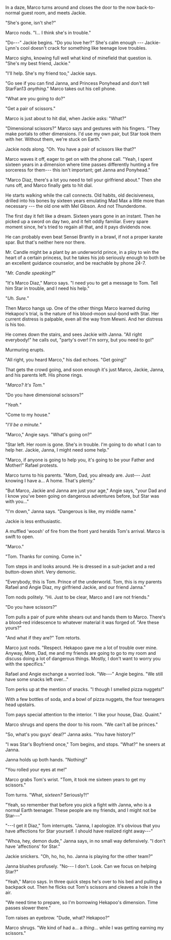 In a daze, Marco turns around and closes the door to the now back-to-normal guest room,
and meets Jackie.

"She's gone, isn't she?"

Marco nods. "I... I think she's in trouble."

"Do---" Jackie begins. "Do you love her?" She's calm enough --- Jackie-Lynn's cool
doesn't crack for something like teenage love troubles.

Marco sighs, knowing full well what kind of minefield that question is.
"She's my best friend, Jackie."

"I'll help. She's my friend too," Jackie says.

"Go see if you can find Janna, and Princess Ponyhead and don't tell StarFan13 _anything_."
Marco takes out his cell phone.

"What are you going to do?"

"Get a pair of scissors."

Marco is just about to hit dial, when Jackie asks: "What?"

"Dimensional scissors?" Marco says and gestures with his fingers. "They make
portals to other dimensions. I'd use my own pair, but Star took them with her. Without
them, we're stuck on Earth."

Jackie nods along. "Oh. You have a pair of scissors like that?"

Marco waves it off, eager to get on with the phone call.
"Yeah, I spent sixteen years in a dimension where time passes differently hunting
a fire sorceress for them--- this isn't important; get Janna and Ponyhead."

"Marco Diaz, there's a lot you need to tell your girlfriend about."
Then she runs off, and Marco finally gets to hit dial.

He starts walking while the call connects. Old habits, old decisiveness, drilled
into his bones by sixteen years emulating Mad Max a little more than necessary
--- the old one with Mel Gibson. And not Thunderdome.

The first day it felt like a dream. Sixteen years gone in an instant. Then he picked
up a sword on day two, and it felt oddly familiar. Every spare moment since, he's
tried to regain all that, and it pays dividends now.

He can probably even beat Sensei Brantly in a brawl, if not a proper karate spar.
But that's neither here nor there.

Mr. Candle might be a plant by an underworld prince, in a ploy to win the heart
of a certain princess, but he takes his job seriously enough to both be an excellent
guidance counselor, and be reachable by phone 24-7.

"_Mr. Candle speaking?_"

"It's Marco Diaz," Marco says. "I need you to get a message to Tom. Tell him
Star in trouble, and I need his help."

"_Uh. Sure._"

Then Marco hangs up. One of the other things Marco learned during Hekapoo's
trial, is the nature of his blood-moon soul-bond with Star. Her current distress
is palpable, even all the way from Mewni. And her distress is his too.

He comes down the stairs, and sees Jackie with Janna. "All right everybody!" he
calls out, "party's over! I'm sorry, but you need to go!"

Murmuring erupts.

"All right, you heard Marco," his dad echoes. "Get going!"

That gets the crowd going, and soon enough it's just Marco, Jackie, Janna, and
his parents left. His phone rings.

"_Marco? It's Tom._"

"Do you have dimensional scissors?"

"_Yeah._"

"Come to my house."

"_I'll be a minute._"

"Marco," Angie says. "What's going on?"

"Star left. Her room is gone. She's in trouble. I'm going to do what I
can to help her. Jackie, Janna, I might need some help."

"Marco, if anyone is going to help you, it's going to be your Father
and Mother!" Rafael protests.

Marco turns to his parents. "Mom, Dad, you already are. Just--- Just
knowing I have a... A home. That's plenty."

"But Marco, Jackie and Janna are just your age," Angie says, "your Dad and
I know you've been going on dangerous adventures before, but Star was with you..."

"I'm down," Janna says. "Dangerous is like, my middle name."

Jackie is less enthusiastic.

A muffled 'woosh' of fire from the front yard heralds Tom's arrival.
Marco is swift to open.

"Marco."

"Tom. Thanks for coming. Come in."

Tom steps in and looks around. He is dressed in a suit-jacket and a red button-down
shirt. Very demonic.

"Everybody, this is Tom. Prince of the underworld. Tom, this
is my parents Rafael and Angie Diaz, my girlfriend Jackie, and our friend Janna."

Tom nods politely. "Hi. Just to be clear, Marco and I are not friends."

"Do you have scissors?"

Tom pulls a pair of pure white shears out and hands them to Marco. There's a
blood-red iridescence to whatever material it was forged of. "Are these yours?"

"And what if they are?" Tom retorts.

Marco just nods. "Respect. Hekapoo gave me a lot of trouble over mine. Anyway,
Mom, Dad, me and my friends are going to go to my room and discuss doing a lot
of dangerous things. Mostly, I don't want to worry you with the specifics."

Rafael and Angie exchange a worried look. "We---" Angie begins. "We still have
some snacks left over..."

Tom perks up at the mention of snacks. "I though I smelled pizza nuggets!"

With a few bottles of soda, and a bowl of pizza nuggets, the four teenagers
head upstairs.

Tom pays special attention to the interior. "I like your house, Diaz. Quaint."

Marco shrugs and opens the door to his room. "We can't all be princes."

"So, what's you guys' deal?" Janna asks. "You have history?"

"I was Star's Boyfriend once," Tom begins, and stops. "What?" he sneers
at Janna.

Janna holds up both hands. "Nothing!"

"You rolled your eyes at me!"

Marco grabs Tom's wrist. "Tom, it took me sixteen years to get my scissors."

Tom turns. "What, _sixteen?_ Seriously?!"

"Yeah, so remember that before you pick a fight with Janna,
who is a normal Earth teenager. These people are my friends, and I might
not be Star---"

"---I get it Diaz," Tom interrupts. "Janna, I apologize. It's obvious that
you have affections for Star yourself. I should have realized right away---"

"Whoa, hey, demon dude," Janna says, in no small way defensively.
"I don't have 'affections' for Star."

Jackie snickers. "Oh, ho, ho, ho. Janna is playing for the other team?"

Janna blushes profusely. "No--- I don't. Look. Can we focus on helping Star?"

"Yeah," Marco says. In three quick steps he's over to his bed and pulling a backpack
out. Then he flicks out Tom's scissors and cleaves a hole in the air.

"We need time to prepare, so I'm borrowing Hekapoo's dimension. Time passes
slower there."

Tom raises an eyebrow. "Dude, what? Hekapoo?"

Marco shrugs. "We kind of had a... a _thing_... while I was getting earning my scissors."

